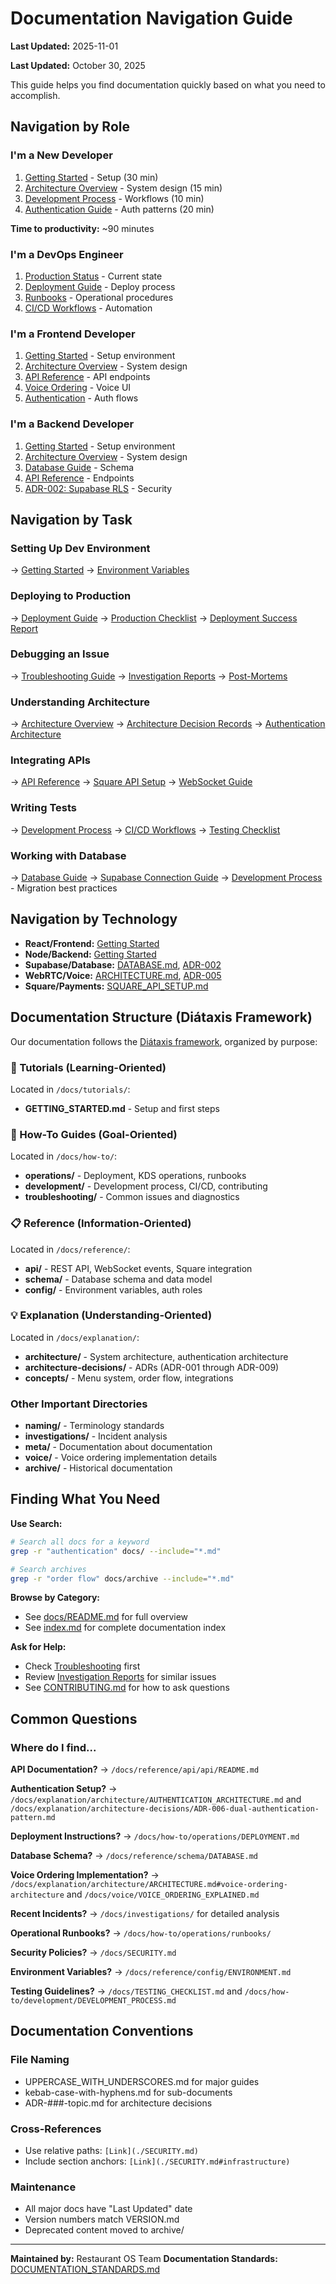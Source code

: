 # Documentation Navigation Guide


**Last Updated:** 2025-11-01

**Last Updated:** October 30, 2025

This guide helps you find documentation quickly based on what you need to accomplish.

## Navigation by Role

### I'm a New Developer
1. [Getting Started](./tutorials/GETTING_STARTED.md) - Setup (30 min)
2. [Architecture Overview](./explanation/architecture/ARCHITECTURE.md) - System design (15 min)
3. [Development Process](./how-to/development/DEVELOPMENT_PROCESS.md) - Workflows (10 min)
4. [Authentication Guide](./explanation/architecture/AUTHENTICATION_ARCHITECTURE.md) - Auth patterns (20 min)

**Time to productivity:** ~90 minutes

### I'm a DevOps Engineer
1. [Production Status](./PRODUCTION_STATUS.md) - Current state
2. [Deployment Guide](./how-to/operations/DEPLOYMENT.md) - Deploy process
3. [Runbooks](./how-to/operations/runbooks/) - Operational procedures
4. [CI/CD Workflows](./how-to/development/CI_CD_WORKFLOWS.md) - Automation

### I'm a Frontend Developer
1. [Getting Started](./tutorials/GETTING_STARTED.md) - Setup environment
2. [Architecture Overview](./explanation/architecture/ARCHITECTURE.md) - System design
3. [API Reference](./reference/api/api/README.md) - API endpoints
4. [Voice Ordering](./voice/VOICE_ORDERING_EXPLAINED.md) - Voice UI
5. [Authentication](./explanation/architecture/AUTHENTICATION_ARCHITECTURE.md) - Auth flows

### I'm a Backend Developer
1. [Getting Started](./tutorials/GETTING_STARTED.md) - Setup environment
2. [Architecture Overview](./explanation/architecture/ARCHITECTURE.md) - System design
3. [Database Guide](./reference/schema/DATABASE.md) - Schema
4. [API Reference](./reference/api/api/README.md) - Endpoints
5. [ADR-002: Supabase RLS](./explanation/architecture-decisions/ADR-002-multi-tenancy-architecture.md) - Security

## Navigation by Task

### Setting Up Dev Environment
→ [Getting Started](./tutorials/GETTING_STARTED.md)
→ [Environment Variables](./reference/config/ENVIRONMENT.md)

### Deploying to Production
→ [Deployment Guide](./how-to/operations/DEPLOYMENT.md)
→ [Production Checklist](./how-to/operations/runbooks/PRODUCTION_DEPLOYMENT_CHECKLIST.md)
→ [Deployment Success Report](./how-to/operations/runbooks/PRODUCTION_DEPLOYMENT_SUCCESS.md)

### Debugging an Issue
→ [Troubleshooting Guide](./how-to/troubleshooting/TROUBLESHOOTING.md)
→ [Investigation Reports](./investigations/)
→ [Post-Mortems](./archive/incidents/)

### Understanding Architecture
→ [Architecture Overview](./explanation/architecture/ARCHITECTURE.md)
→ [Architecture Decision Records](./explanation/architecture-decisions/)
→ [Authentication Architecture](./explanation/architecture/AUTHENTICATION_ARCHITECTURE.md)

### Integrating APIs
→ [API Reference](./reference/api/api/README.md)
→ [Square API Setup](./reference/api/api/SQUARE_API_SETUP.md)
→ [WebSocket Guide](./reference/api/WEBSOCKET_EVENTS.md)

### Writing Tests
→ [Development Process](./how-to/development/DEVELOPMENT_PROCESS.md)
→ [CI/CD Workflows](./how-to/development/CI_CD_WORKFLOWS.md)
→ [Testing Checklist](./TESTING_CHECKLIST.md)

### Working with Database
→ [Database Guide](./reference/schema/DATABASE.md)
→ [Supabase Connection Guide](./SUPABASE_CONNECTION_GUIDE.md)
→ [Development Process](./how-to/development/DEVELOPMENT_PROCESS.md) - Migration best practices

## Navigation by Technology

- **React/Frontend:** [Getting Started](./tutorials/GETTING_STARTED.md)
- **Node/Backend:** [Getting Started](./tutorials/GETTING_STARTED.md)
- **Supabase/Database:** [DATABASE.md](./reference/schema/DATABASE.md), [ADR-002](./explanation/architecture-decisions/ADR-002-multi-tenancy-architecture.md)
- **WebRTC/Voice:** [ARCHITECTURE.md](./explanation/architecture/ARCHITECTURE.md#voice-ordering-architecture), [ADR-005](./explanation/architecture-decisions/ADR-005-client-side-voice-ordering.md)
- **Square/Payments:** [SQUARE_API_SETUP.md](./reference/api/api/SQUARE_API_SETUP.md)

## Documentation Structure (Diátaxis Framework)

Our documentation follows the [Diátaxis framework](https://diataxis.fr/), organized by purpose:

### 📖 Tutorials (Learning-Oriented)
Located in `/docs/tutorials/`:
- **GETTING_STARTED.md** - Setup and first steps

### 🎯 How-To Guides (Goal-Oriented)
Located in `/docs/how-to/`:
- **operations/** - Deployment, KDS operations, runbooks
- **development/** - Development process, CI/CD, contributing
- **troubleshooting/** - Common issues and diagnostics

### 📋 Reference (Information-Oriented)
Located in `/docs/reference/`:
- **api/** - REST API, WebSocket events, Square integration
- **schema/** - Database schema and data model
- **config/** - Environment variables, auth roles

### 💡 Explanation (Understanding-Oriented)
Located in `/docs/explanation/`:
- **architecture/** - System architecture, authentication architecture
- **architecture-decisions/** - ADRs (ADR-001 through ADR-009)
- **concepts/** - Menu system, order flow, integrations

### Other Important Directories
- **naming/** - Terminology standards
- **investigations/** - Incident analysis
- **meta/** - Documentation about documentation
- **voice/** - Voice ordering implementation details
- **archive/** - Historical documentation

## Finding What You Need

**Use Search:**
```bash
# Search all docs for a keyword
grep -r "authentication" docs/ --include="*.md"

# Search archives
grep -r "order flow" docs/archive --include="*.md"
```

**Browse by Category:**
- See [docs/README.md](./README.md) for full overview
- See [index.md](../index.md) for complete documentation index

**Ask for Help:**
- Check [Troubleshooting](./how-to/troubleshooting/TROUBLESHOOTING.md) first
- Review [Investigation Reports](./investigations/) for similar issues
- See [CONTRIBUTING.md](./how-to/development/CONTRIBUTING.md) for how to ask questions

## Common Questions

### Where do I find...

**API Documentation?**
→ `/docs/reference/api/api/README.md`

**Authentication Setup?**
→ `/docs/explanation/architecture/AUTHENTICATION_ARCHITECTURE.md` and `/docs/explanation/architecture-decisions/ADR-006-dual-authentication-pattern.md`

**Deployment Instructions?**
→ `/docs/how-to/operations/DEPLOYMENT.md`

**Database Schema?**
→ `/docs/reference/schema/DATABASE.md`

**Voice Ordering Implementation?**
→ `/docs/explanation/architecture/ARCHITECTURE.md#voice-ordering-architecture` and `/docs/voice/VOICE_ORDERING_EXPLAINED.md`

**Recent Incidents?**
→ `/docs/investigations/` for detailed analysis

**Operational Runbooks?**
→ `/docs/how-to/operations/runbooks/`

**Security Policies?**
→ `/docs/SECURITY.md`

**Environment Variables?**
→ `/docs/reference/config/ENVIRONMENT.md`

**Testing Guidelines?**
→ `/docs/TESTING_CHECKLIST.md` and `/docs/how-to/development/DEVELOPMENT_PROCESS.md`

## Documentation Conventions

### File Naming
- UPPERCASE_WITH_UNDERSCORES.md for major guides
- kebab-case-with-hyphens.md for sub-documents
- ADR-###-topic.md for architecture decisions

### Cross-References
- Use relative paths: `[Link](./SECURITY.md)`
- Include section anchors: `[Link](./SECURITY.md#infrastructure)`

### Maintenance
- All major docs have "Last Updated" date
- Version numbers match VERSION.md
- Deprecated content moved to archive/

---

**Maintained by:** Restaurant OS Team
**Documentation Standards:** [DOCUMENTATION_STANDARDS.md](./DOCUMENTATION_STANDARDS.md)
